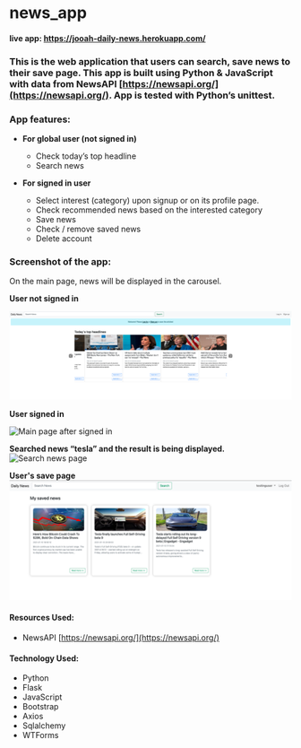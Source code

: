 # news_app
#### live app: https://jooah-daily-news.herokuapp.com/
### This is the web application that users can search, save news to their save page. This app is built using Python & JavaScript with data from NewsAPI [https://newsapi.org/](https://newsapi.org/). App is tested with Python’s unittest. 

### App features:
- **For global user (not signed in)**
	- Check today’s top headline
	- Search news

- **For signed in user**
	- Select interest (category) upon signup or on its profile page. 
	- Check recommended news based on the interested category
	- Save news 
	- Check / remove saved news 
	- Delete account

### Screenshot of the app:
On the main page, news will be displayed in the carousel. <br>

**User not signed in**

![Main page before signed in](image/mainpage_global.png?raw=true "Main page before signed in")

**User signed in**

![Main page after signed in](image/mainpage_signedin.png?raw=true "Main page after signed in")

**Searched news “tesla” and the result is being displayed.**
![Search news page](image/search_page.png?raw=true "Search news page")

**User's save page**
![User's save s page](image/save_page.png?raw=true "User's save s page")

#### Resources Used:
- NewsAPI [https://newsapi.org/](https://newsapi.org/)

#### Technology Used:
- Python
- Flask
- JavaScript
- Bootstrap
- Axios
- Sqlalchemy 
- WTForms
